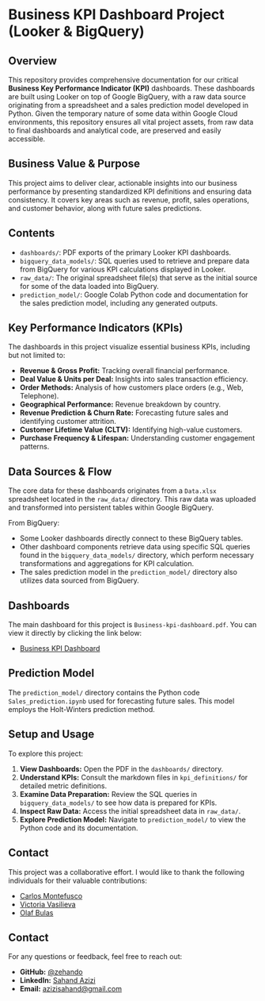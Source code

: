 # Business KPI Dashboard Project (Looker & BigQuery)

## Overview
This repository provides comprehensive documentation for our critical **Business Key Performance Indicator (KPI)** dashboards. These dashboards are built using Looker on top of Google BigQuery, with a raw data source originating from a spreadsheet and a sales prediction model developed in Python. Given the temporary nature of some data within Google Cloud environments, this repository ensures all vital project assets, from raw data to final dashboards and analytical code, are preserved and easily accessible.

## Business Value & Purpose
This project aims to deliver clear, actionable insights into our business performance by presenting standardized KPI definitions and ensuring data consistency. It covers key areas such as revenue, profit, sales operations, and customer behavior, along with future sales predictions.

## Contents
- `dashboards/`: PDF exports of the primary Looker KPI dashboards.
- `bigquery_data_models/`: SQL queries used to retrieve and prepare data from BigQuery for various KPI calculations displayed in Looker.
- `raw_data/`: The original spreadsheet file(s) that serve as the initial source for some of the data loaded into BigQuery.
- `prediction_model/`: Google Colab Python code and documentation for the sales prediction model, including any generated outputs.

## Key Performance Indicators (KPIs)
The dashboards in this project visualize essential business KPIs, including but not limited to:
* **Revenue & Gross Profit:** Tracking overall financial performance.
* **Deal Value & Units per Deal:** Insights into sales transaction efficiency.
* **Order Methods:** Analysis of how customers place orders (e.g., Web, Telephone).
* **Geographical Performance:** Revenue breakdown by country.
* **Revenue Prediction & Churn Rate:** Forecasting future sales and identifying customer attrition.
* **Customer Lifetime Value (CLTV):** Identifying high-value customers.
* **Purchase Frequency & Lifespan:** Understanding customer engagement patterns.


## Data Sources & Flow
The core data for these dashboards originates from a `Data.xlsx` spreadsheet located in the `raw_data/` directory. This raw data was uploaded and transformed into persistent tables within Google BigQuery.

From BigQuery:
* Some Looker dashboards directly connect to these BigQuery tables.
* Other dashboard components retrieve data using specific SQL queries found in the `bigquery_data_models/` directory, which perform necessary transformations and aggregations for KPI calculation.
* The sales prediction model in the `prediction_model/` directory also utilizes data sourced from BigQuery.

## Dashboards
The main dashboard for this project is `Business-kpi-dashboard.pdf`. You can view it directly by clicking the link below:
* [Business KPI Dashboard](dashboards/Business-kpi-dashboard.pdf)


## Prediction Model
The `prediction_model/` directory contains the Python code `Sales_prediction.ipynb` used for forecasting future sales. This model employs the Holt-Winters prediction method.

## Setup and Usage
To explore this project:
1.  **View Dashboards:** Open the PDF in the `dashboards/` directory.
2.  **Understand KPIs:** Consult the markdown files in `kpi_definitions/` for detailed metric definitions.
3.  **Examine Data Preparation:** Review the SQL queries in `bigquery_data_models/` to see how data is prepared for KPIs.
4.  **Inspect Raw Data:** Access the initial spreadsheet data in `raw_data/`.
5.  **Explore Prediction Model:** Navigate to `prediction_model/` to view the Python code and its documentation.

## Contact

This project was a collaborative effort. I would like to thank the following individuals for their valuable contributions:

* [Carlos Montefusco](https://github.com/camontefusco/)
* [Victoria Vasilieva](https://github.com/victoria-vasilieva)
* [Olaf Bulas](https://github.com/Cebulva)

## Contact

For any questions or feedback, feel free to reach out:

* **GitHub:** [@zehando](https://github.com/zehando)
* **LinkedIn:** [Sahand Azizi](https://www.linkedin.com/in/sahandazizi/)
* **Email:** azizisahand@gmail.com

